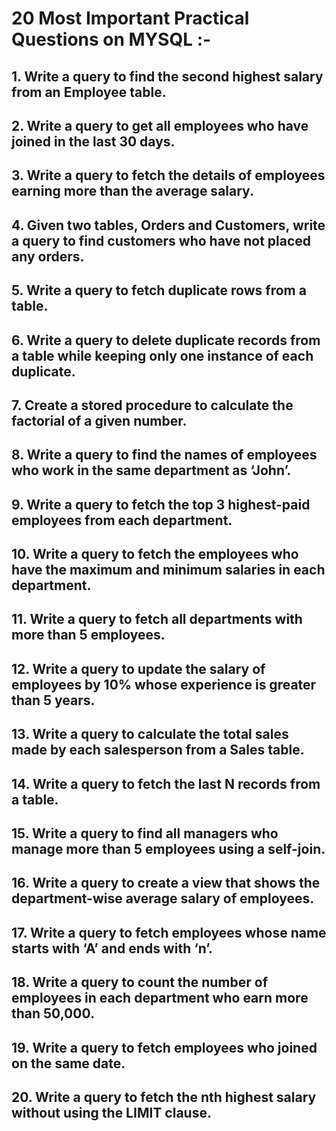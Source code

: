 # 20 Most Important Practical Questions on MYSQL :-

## 1.	Write a query to find the second highest salary from an Employee table.

## 2.	Write a query to get all employees who have joined in the last 30 days.

## 3.	Write a query to fetch the details of employees earning more than the average salary.

## 4.	Given two tables, Orders and Customers, write a query to find customers who have not placed any orders.

## 5.	Write a query to fetch duplicate rows from a table.

## 6.	Write a query to delete duplicate records from a table while keeping only one instance of each duplicate.

## 7.	Create a stored procedure to calculate the factorial of a given number.

## 8.	Write a query to find the names of employees who work in the same department as ‘John’.

## 9.	Write a query to fetch the top 3 highest-paid employees from each department.

## 10.	Write a query to fetch the employees who have the maximum and minimum salaries in each department.

## 11.	Write a query to fetch all departments with more than 5 employees.

## 12.	Write a query to update the salary of employees by 10% whose experience is greater than 5 years.

## 13.	Write a query to calculate the total sales made by each salesperson from a Sales table.

## 14.	Write a query to fetch the last N records from a table.

## 15.	Write a query to find all managers who manage more than 5 employees using a self-join.

## 16.	Write a query to create a view that shows the department-wise average salary of employees.

## 17.	Write a query to fetch employees whose name starts with ‘A’ and ends with ‘n’.

## 18.	Write a query to count the number of employees in each department who earn more than 50,000.

## 19.	Write a query to fetch employees who joined on the same date.

## 20.	Write a query to fetch the nth highest salary without using the LIMIT clause.
